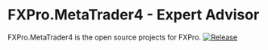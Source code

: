FXPro.MetaTrader4 - Expert Advisor
============================

FXPro.MetaTrader4 is the open source projects for FXPro.
[![Release](https://img.shields.io/github/release/docker/docker.svg)](https://github.com/Mr24/MetaTrader4/releases/latest)
